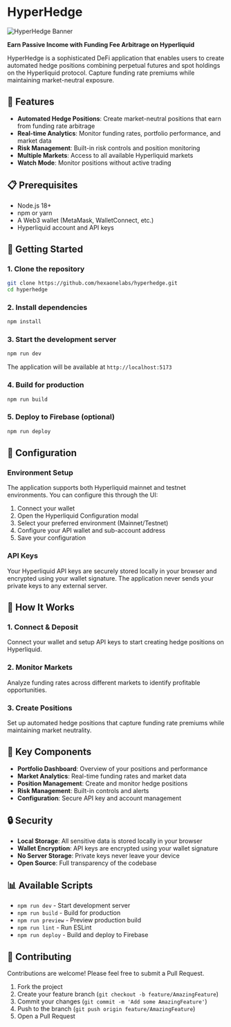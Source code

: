 # HyperHedge

![HyperHedge Banner](https://via.placeholder.com/800x200/1a1a1a/0ea5e9?text=HyperHedge)

**Earn Passive Income with Funding Fee Arbitrage on Hyperliquid**

HyperHedge is a sophisticated DeFi application that enables users to create automated hedge positions combining perpetual futures and spot holdings on the Hyperliquid protocol. Capture funding rate premiums while maintaining market-neutral exposure.

## 🚀 Features

- **Automated Hedge Positions**: Create market-neutral positions that earn from funding rate arbitrage
- **Real-time Analytics**: Monitor funding rates, portfolio performance, and market data
- **Risk Management**: Built-in risk controls and position monitoring
- **Multiple Markets**: Access to all available Hyperliquid markets
- **Watch Mode**: Monitor positions without active trading

## 📋 Prerequisites

- Node.js 18+ 
- npm or yarn
- A Web3 wallet (MetaMask, WalletConnect, etc.)
- Hyperliquid account and API keys

## 🚀 Getting Started

### 1. Clone the repository

```bash
git clone https://github.com/hexaonelabs/hyperhedge.git
cd hyperhedge
```

### 2. Install dependencies

```bash
npm install
```

### 3. Start the development server

```bash
npm run dev
```

The application will be available at `http://localhost:5173`

### 4. Build for production

```bash
npm run build
```

### 5. Deploy to Firebase (optional)

```bash
npm run deploy
```

## 🔧 Configuration

### Environment Setup

The application supports both Hyperliquid mainnet and testnet environments. You can configure this through the UI:

1. Connect your wallet
2. Open the Hyperliquid Configuration modal
3. Select your preferred environment (Mainnet/Testnet)
4. Configure your API wallet and sub-account address
5. Save your configuration

### API Keys

Your Hyperliquid API keys are securely stored locally in your browser and encrypted using your wallet signature. The application never sends your private keys to any external server.

## 📖 How It Works

### 1. Connect & Deposit
Connect your wallet and setup API keys to start creating hedge positions on Hyperliquid.

### 2. Monitor Markets
Analyze funding rates across different markets to identify profitable opportunities.

### 3. Create Positions
Set up automated hedge positions that capture funding rate premiums while maintaining market neutrality.

## 🎯 Key Components

- **Portfolio Dashboard**: Overview of your positions and performance
- **Market Analytics**: Real-time funding rates and market data
- **Position Management**: Create and monitor hedge positions
- **Risk Management**: Built-in controls and alerts
- **Configuration**: Secure API key and account management

## 🔒 Security

- **Local Storage**: All sensitive data is stored locally in your browser
- **Wallet Encryption**: API keys are encrypted using your wallet signature
- **No Server Storage**: Private keys never leave your device
- **Open Source**: Full transparency of the codebase

## 📊 Available Scripts

- `npm run dev` - Start development server
- `npm run build` - Build for production
- `npm run preview` - Preview production build
- `npm run lint` - Run ESLint
- `npm run deploy` - Build and deploy to Firebase

## 🤝 Contributing

Contributions are welcome! Please feel free to submit a Pull Request.

1. Fork the project
2. Create your feature branch (`git checkout -b feature/AmazingFeature`)
3. Commit your changes (`git commit -m 'Add some AmazingFeature'`)
4. Push to the branch (`git push origin feature/AmazingFeature`)
5. Open a Pull Request
